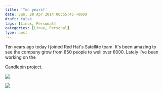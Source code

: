 ```yaml
---
title: 'Ten years!'
date: Sun, 20 Apr 2014 00:55:45 +0000
draft: false
tags: [Linux, Personal]
categories: [Linux, Personal]
type: post
---
```


Ten years ago today I joined Red Hat's Satellite team. It's been amazing to see the company grow from 850 people to well over 6000. Lately I've been working on the

[Candlepin](https://github.com/candlepin/candlepin/) project.

![](http://candlepinproject.org/images/logo-frontpage.png)

![](http://zeusville.files.wordpress.com/2012/04/linkedin.png?w=290)